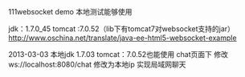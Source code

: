 111websocket demo
本地测试能够使用

jdk：1.7.0_45
tomcat :7.0.52（lib下有tomcat7对websocket支持的jar）
http://www.oschina.net/translate/java-ee-html5-websocket-example


2013-03-03
本地jdk 1.7.03 tomcat：7.0.52也能使用
chat页面下 修改ws://localhost:8080/chat 修改为本地ip 实现局域网聊天